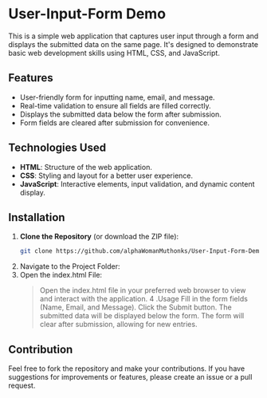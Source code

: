 # User-Input-Form Demo
This is a simple web application that captures user input through a form and displays the submitted data on the same page. It's designed to demonstrate basic web development skills using HTML, CSS, and JavaScript.

## Features

- User-friendly form for inputting name, email, and message.
- Real-time validation to ensure all fields are filled correctly.
- Displays the submitted data below the form after submission.
- Form fields are cleared after submission for convenience.

## Technologies Used

- **HTML**: Structure of the web application.
- **CSS**: Styling and layout for a better user experience.
- **JavaScript**: Interactive elements, input validation, and dynamic content display.

## Installation

1. **Clone the Repository** (or download the ZIP file):
   ```bash
   git clone https://github.com/alphaWomanMuthonks/User-Input-Form-Demo
2. Navigate to the Project Folder:
3. Open the index.html File:
   > Open the index.html file in your preferred web browser to view and interact with the application.
4 .Usage
    Fill in the form fields (Name, Email, and Message).
    Click the Submit button.
    The submitted data will be displayed below the form.
    The form will clear after submission, allowing for new entries.
   
## Contribution
   Feel free to fork the repository and make your contributions. If you have suggestions for improvements or features, please create an issue or a pull request.
